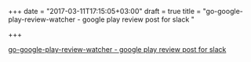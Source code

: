 +++
date = "2017-03-11T17:15:05+03:00"
draft = true
title = "go-google-play-review-watcher - google play review post for slack "

+++

<p><a href="https://t.co/CM5Gy1Sxta">go-google-play-review-watcher - google play review post for slack </a></p>
